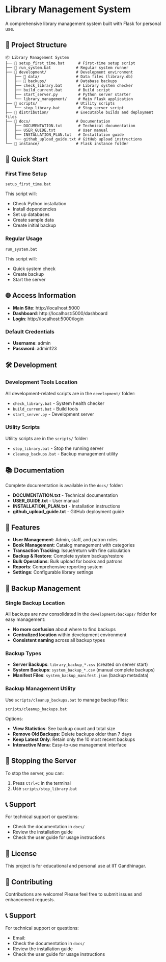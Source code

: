 # Library Management System

A comprehensive library management system built with Flask for personal use.

## 📁 Project Structure

```
📦 Library Management System
├── 📄 setup_first_time.bat      # First-time setup script
├── 📄 run_system.bat           # Regular system runner
├── 📁 development/             # Development environment
│   ├── 📁 data/                # Data files (library.db)
│   ├── 📁 backups/             # Database backups
│   ├── check_library.bat       # Library system checker
│   ├── build_current.bat       # Build script
│   ├── start_server.py         # Python server starter
│   └── library_management/     # Main Flask application
├── 📁 scripts/                 # Utility scripts
│   └── stop_library.bat        # Stop server script
├── 📁 distribution/            # Executable builds and deployment files
├── 📁 docs/                    # Documentation
│   ├── DOCUMENTATION.txt       # Technical documentation
│   ├── USER_GUIDE.txt          # User manual
│   ├── INSTALLATION_PLAN.txt   # Installation guide
│   └── github_upload_guide.txt # GitHub upload instructions
└── 📁 instance/                # Flask instance folder
```

## 🚀 Quick Start

### First Time Setup
```batch
setup_first_time.bat
```
This script will:
- Check Python installation
- Install dependencies
- Set up databases
- Create sample data
- Create initial backup

### Regular Usage
```batch
run_system.bat
```
This script will:
- Quick system check
- Create backup
- Start the server

## 🌐 Access Information

- **Main Site**: http://localhost:5000
- **Dashboard**: http://localhost:5000/dashboard
- **Login**: http://localhost:5000/login

### Default Credentials
- **Username**: admin
- **Password**: admin123

## 🛠️ Development

### Development Tools Location
All development-related scripts are in the `development/` folder:
- `check_library.bat` - System health checker
- `build_current.bat` - Build tools
- `start_server.py` - Development server

### Utility Scripts
Utility scripts are in the `scripts/` folder:
- `stop_library.bat` - Stop the running server
- `cleanup_backups.bat` - Backup management utility

## 📚 Documentation

Complete documentation is available in the `docs/` folder:
- **DOCUMENTATION.txt** - Technical documentation
- **USER_GUIDE.txt** - User manual
- **INSTALLATION_PLAN.txt** - Installation instructions
- **github_upload_guide.txt** - GitHub deployment guide

## 🔧 Features

- **User Management**: Admin, staff, and patron roles
- **Book Management**: Catalog management with categories
- **Transaction Tracking**: Issue/return with fine calculation
- **Backup & Restore**: Complete system backup/restore
- **Bulk Operations**: Bulk upload for books and patrons
- **Reports**: Comprehensive reporting system
- **Settings**: Configurable library settings

## 💾 Backup Management

### Single Backup Location
All backups are now consolidated in the `development/backups/` folder for easy management:
- **No more confusion** about where to find backups
- **Centralized location** within development environment
- **Consistent naming** across all backup types

### Backup Types
- **Server Backups**: `library_backup_*.csv` (created on server start)
- **System Backups**: `system_backup_*.csv` (manual complete backups)
- **Manifest Files**: `system_backup_manifest.json` (backup metadata)

### Backup Management Utility
Use `scripts/cleanup_backups.bat` to manage backup files:
```batch
scripts/cleanup_backups.bat
```
Options:
- **View Statistics**: See backup count and total size
- **Remove Old Backups**: Delete backups older than 7 days
- **Keep Latest Only**: Retain only the 10 most recent backups
- **Interactive Menu**: Easy-to-use management interface

## 🛑 Stopping the Server

To stop the server, you can:
1. Press `Ctrl+C` in the terminal
2. Use `scripts/stop_library.bat`

## 📞 Support

For technical support or questions:
- Check the documentation in `docs/`
- Review the installation guide
- Check the user guide for usage instructions

## 📄 License

This project is for educational and personal use at IIT Gandhinagar.

## 🤝 Contributing

Contributions are welcome! Please feel free to submit issues and enhancement requests.

## 📞 Support

For technical support or questions:
- Email: 
- Check the documentation in `docs/`
- Review the installation guide
- Check the user guide for usage instructions
